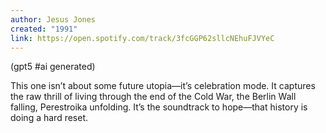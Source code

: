```yaml
---
author: Jesus Jones
created: "1991"
link: https://open.spotify.com/track/3fcGGP62sllcNEhuFJVYeC
---
```

(gpt5 #ai generated)

This one isn’t about some future utopia—it’s celebration mode. It captures the raw thrill of living through the end of the Cold War, the Berlin Wall falling, Perestroika unfolding. It’s the soundtrack to hope—that history is doing a hard reset.